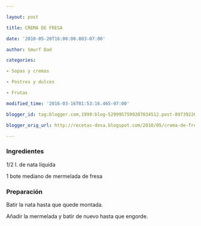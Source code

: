 ```yaml
---

layout: post

title: CREMA DE FRESA

date: '2010-05-20T16:00:00.003-07:00'

author: Smurf Dad

categories:

- Sopas y cremas

- Postres y dulces

- Frutas

modified_time: '2016-03-16T01:53:16.465-07:00'

blogger_id: tag:blogger.com,1999:blog-5299957599287034512.post-8973922640687433489

blogger_orig_url: http://recetas-desa.blogspot.com/2010/05/crema-de-fresa.html

---
```


<h3>Ingredientes</h3>

1/2 l. de nata líquida

1 bote mediano de mermelada de fresa

<h3>Preparación</h3>

Batir la nata hasta que quede montada.

A&ntilde;adir la mermelada y batir de nuevo hasta que engorde.

